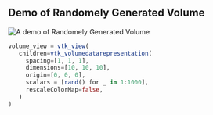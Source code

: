 ## Demo of Randomely Generated Volume

![A demo of Randomely Generated Volume](demo.gif)

```julia
volume_view = vtk_view(
   children=vtk_volumedatarepresentation(
     spacing=[1, 1, 1],
     dimensions=[10, 10, 10],
     origin=[0, 0, 0],
     scalars = [rand() for _ in 1:1000],
     rescaleColorMap=false,
   )
)
```